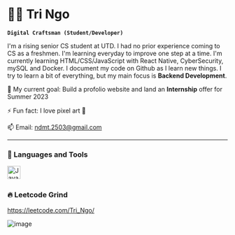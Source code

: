 # 👨‍💻 Tri Ngo

**`Digital Craftsman (Student/Developer)`**

I'm a rising senior CS student at UTD. I had no prior experience coming to CS as a freshmen. I'm learning everyday to improve one step at a time. I'm currently learning HTML/CSS/JavaScript with React Native, CyberSecurity, mySQL and Docker. I document my code on Github as I learn new things. I try to learn a bit of everything, but my main focus is <b>Backend Development</b>.

🔭 My current goal: Build a profolio website and land an <b>Internship</b> offer for Summer 2023

⚡ Fun fact: I love pixel art 👾

📫 Email: ndmt.2503@gmail.com

---

### 🧰 Languages and Tools

<img align="left" alt="Java" width="30px" style="padding-right:10px;" src="https://cdn.jsdelivr.net/gh/devicons/devicon/icons/azure/azure-original.svg"/>

<br />

#

 <h3>🔥 Leetcode Grind</h3>
 
 https://leetcode.com/Tri_Ngo/

![image](https://user-images.githubusercontent.com/91842099/222331100-65b778c9-73de-426a-8140-afd3154b962a.png)


<!--
**TriDevelopers/TriDevelopers** is a ✨ _special_ ✨ repository because its `README.md` (this file) appears on your GitHub profile.

Here are some ideas to get you started:

- 🔭 I’m currently working on ...
- 🌱 I’m currently learning ...
- 👯 I’m looking to collaborate on ...
- 🤔 I’m looking for help with ...
- 💬 Ask me about ...
- 📫 How to reach me: ...
- 😄 Pronouns: ...
- ⚡ Fun fact: ...
-->
